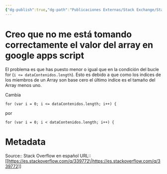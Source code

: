 ```yaml
---
{"dg-publish":true,"dg-path":"Publicaciones Externas/Stack Exchange/Stack Overflow en español/es.stackoverflow.com-339772.md","permalink":"/publicaciones-externas/stack-exchange/stack-overflow-en-espanol/es-stackoverflow-com-339772/","title":"Creo que no me está tomando correctamente el valor del array en google apps script","hide":true,"noteIcon":"\"0\"","created":"2024-04-03T12:49:10.627-06:00","updated":"2024-04-05T16:43:56.541-06:00"}
---
```


# Creo que no me está tomando correctamente el valor del array en google apps script

El problema es que has puesto menor o igual que en la condición del bucle for (`i <= dataContenidos.length`). Esto es debido a que como los indices de los miembros de un Array son base cero el último indice es el tamaño del Array menos uno.

Cambia

    for (var i = 0; i <= dataContenidos.length; i++) {


por

    for (var i = 0; i < dataContenidos.length; i++) {



# Metadata
Source:: Stack Overflow en español
URL:: [[https://es.stackoverflow.com/q/339772\|https://es.stackoverflow.com/q/339772]]

